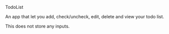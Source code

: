 TodoList

An app that let you add, check/uncheck, edit, delete and view your todo list.

This does not store any inputs.

